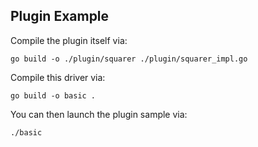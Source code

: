 Plugin Example
--------------

Compile the plugin itself via:

    go build -o ./plugin/squarer ./plugin/squarer_impl.go

Compile this driver via:

    go build -o basic .

You can then launch the plugin sample via:

    ./basic

